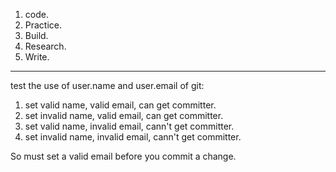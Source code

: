 1. code.
2. Practice.
3. Build.
4. Research. 
5. Write.

------------------------

test the use of user.name and user.email of git:  
1. set valid name, valid email, can get committer. 
2. set invalid name, valid email, can get committer.
3. set valid name, invalid email, cann't get committer.
4. set invalid name, invalid email, cann't get committer.  

So must set a valid email before you commit a change. 


